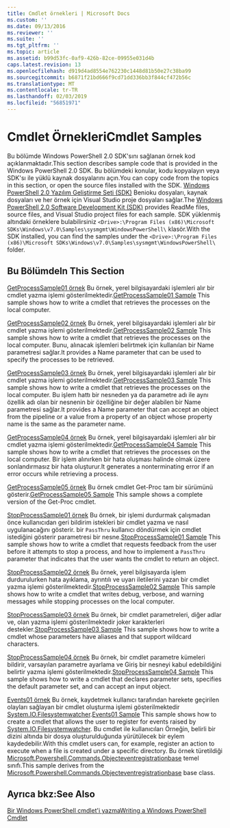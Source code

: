 ```yaml
---
title: Cmdlet örnekleri | Microsoft Docs
ms.custom: ''
ms.date: 09/13/2016
ms.reviewer: ''
ms.suite: ''
ms.tgt_pltfrm: ''
ms.topic: article
ms.assetid: b99d53fc-0af9-426b-82ce-09955e031d4b
caps.latest.revision: 13
ms.openlocfilehash: d919d4ad8554e762230c1448d81b50e27c38ba99
ms.sourcegitcommit: b6871f21bd666f9cd71dd336bb3f844cf472b56c
ms.translationtype: MT
ms.contentlocale: tr-TR
ms.lasthandoff: 02/03/2019
ms.locfileid: "56851971"
---
```

# <a name="cmdlet-samples"></a><span data-ttu-id="df1e9-102">Cmdlet Örnekleri</span><span class="sxs-lookup"><span data-stu-id="df1e9-102">Cmdlet Samples</span></span>

<span data-ttu-id="df1e9-103">Bu bölümde Windows PowerShell 2.0 SDK'sını sağlanan örnek kod açıklanmaktadır.</span><span class="sxs-lookup"><span data-stu-id="df1e9-103">This section describes sample code that is provided in the Windows PowerShell 2.0 SDK.</span></span> <span data-ttu-id="df1e9-104">Bu bölümdeki konular, kodu kopyalayın veya SDK'sı ile yüklü kaynak dosyalarını açın.</span><span class="sxs-lookup"><span data-stu-id="df1e9-104">You can copy code from the topics in this section, or open the source files installed with the SDK.</span></span> <span data-ttu-id="df1e9-105">[Windows PowerShell 2.0 Yazılım Geliştirme Seti (SDK)](https://www.microsoft.com/en-us/download/details.aspx?id=2560) Benioku dosyaları, kaynak dosyaları ve her örnek için Visual Studio proje dosyaları sağlar.</span><span class="sxs-lookup"><span data-stu-id="df1e9-105">The [Windows PowerShell 2.0 Software Development Kit (SDK)](https://www.microsoft.com/en-us/download/details.aspx?id=2560) provides ReadMe files, source files, and Visual Studio project files for each sample.</span></span> <span data-ttu-id="df1e9-106">SDK yüklenmiş altındaki örneklere bulabilirsiniz `<Drive>:\Program Files (x86)\Microsoft SDKs\Windows\v7.0\Samples\sysmgmt\WindowsPowerShell\` klasör.</span><span class="sxs-lookup"><span data-stu-id="df1e9-106">With the SDK installed, you can find the samples under the `<Drive>:\Program Files (x86)\Microsoft SDKs\Windows\v7.0\Samples\sysmgmt\WindowsPowerShell\` folder.</span></span>

## <a name="in-this-section"></a><span data-ttu-id="df1e9-107">Bu Bölümde</span><span class="sxs-lookup"><span data-stu-id="df1e9-107">In This Section</span></span>

<span data-ttu-id="df1e9-108">[GetProcessSample01 örnek](./getprocesssample01-sample.md) Bu örnek, yerel bilgisayardaki işlemleri alır bir cmdlet yazma işlemi gösterilmektedir.</span><span class="sxs-lookup"><span data-stu-id="df1e9-108">[GetProcessSample01 Sample](./getprocesssample01-sample.md) This sample shows how to write a cmdlet that retrieves the processes on the local computer.</span></span>

<span data-ttu-id="df1e9-109">[GetProcessSample02 örnek](./getprocesssample02-sample.md) Bu örnek, yerel bilgisayardaki işlemleri alır bir cmdlet yazma işlemi gösterilmektedir.</span><span class="sxs-lookup"><span data-stu-id="df1e9-109">[GetProcessSample02 Sample](./getprocesssample02-sample.md) This sample shows how to write a cmdlet that retrieves the processes on the local computer.</span></span> <span data-ttu-id="df1e9-110">Bunu, alınacak işlemleri belirtmek için kullanılan bir Name parametresi sağlar.</span><span class="sxs-lookup"><span data-stu-id="df1e9-110">It provides a Name parameter that can be used to specify the processes to be retrieved.</span></span>

<span data-ttu-id="df1e9-111">[GetProcessSample03 örnek](./getprocesssample03-sample.md) Bu örnek, yerel bilgisayardaki işlemleri alır bir cmdlet yazma işlemi gösterilmektedir.</span><span class="sxs-lookup"><span data-stu-id="df1e9-111">[GetProcessSample03 Sample](./getprocesssample03-sample.md) This sample shows how to write a cmdlet that retrieves the processes on the local computer.</span></span> <span data-ttu-id="df1e9-112">Bu işlem hattı bir nesneden ya da parametre adı ile aynı özellik adı olan bir nesnenin bir özelliğine bir değer alabilen bir Name parametresi sağlar.</span><span class="sxs-lookup"><span data-stu-id="df1e9-112">It provides a Name parameter that can accept an object from the pipeline or a value from a property of an object whose property name is the same as the parameter name.</span></span>

<span data-ttu-id="df1e9-113">[GetProcessSample04 örnek](./getprocesssample04-sample.md) Bu örnek, yerel bilgisayardaki işlemleri alır bir cmdlet yazma işlemi gösterilmektedir.</span><span class="sxs-lookup"><span data-stu-id="df1e9-113">[GetProcessSample04 Sample](./getprocesssample04-sample.md) This sample shows how to write a cmdlet that retrieves the processes on the local computer.</span></span> <span data-ttu-id="df1e9-114">Bir işlem alınırken bir hata oluşması halinde olmak üzere sonlandırmasız bir hata oluşturur.</span><span class="sxs-lookup"><span data-stu-id="df1e9-114">It generates a nonterminating error if an error occurs while retrieving a process.</span></span>

<span data-ttu-id="df1e9-115">[GetProcessSample05 örnek](./getprocesssample05-sample.md) Bu örnek cmdlet Get-Proc tam bir sürümünü gösterir.</span><span class="sxs-lookup"><span data-stu-id="df1e9-115">[GetProcessSample05 Sample](./getprocesssample05-sample.md) This sample shows a complete version of the Get-Proc cmdlet.</span></span>

<span data-ttu-id="df1e9-116">[StopProcessSample01 örnek](./stopprocesssample01-sample.md) Bu örnek, bir işlemi durdurmak çalışmadan önce kullanıcıdan geri bildirim istekleri bir cmdlet yazma ve nasıl uygulanacağını gösterir. bir `PassThru` kullanıcı döndürmek için cmdlet istediğini gösterir parametresi bir nesne.</span><span class="sxs-lookup"><span data-stu-id="df1e9-116">[StopProcessSample01 Sample](./stopprocesssample01-sample.md) This sample shows how to write a cmdlet that requests feedback from the user before it attempts to stop a process, and how to implement a `PassThru` parameter that indicates that the user wants the cmdlet to return an object.</span></span>

<span data-ttu-id="df1e9-117">[StopProcessSample02 örnek](./stopprocesssample02-sample.md) Bu örnek, yerel bilgisayarda işlem durdurulurken hata ayıklama, ayrıntılı ve uyarı iletilerini yazan bir cmdlet yazma işlemi gösterilmektedir.</span><span class="sxs-lookup"><span data-stu-id="df1e9-117">[StopProcessSample02 Sample](./stopprocesssample02-sample.md) This sample shows how to write a cmdlet that writes debug, verbose, and warning messages while stopping processes on the local computer.</span></span>

<span data-ttu-id="df1e9-118">[StopProcessSample03 örnek](./stopprocesssample03-sample.md) Bu örnek, bir cmdlet parametreleri, diğer adlar ve, olan yazma işlemi gösterilmektedir joker karakterleri destekler.</span><span class="sxs-lookup"><span data-stu-id="df1e9-118">[StopProcessSample03 Sample](./stopprocesssample03-sample.md) This sample shows how to write a cmdlet whose parameters have aliases and that support wildcard characters.</span></span>

<span data-ttu-id="df1e9-119">[StopProcessSample04 örnek](./stopprocesssample04-sample.md) Bu örnek, bir cmdlet parametre kümeleri bildirir, varsayılan parametre ayarlama ve Giriş bir nesneyi kabul edebildiğini belirtir yazma işlemi gösterilmektedir.</span><span class="sxs-lookup"><span data-stu-id="df1e9-119">[StopProcessSample04 Sample](./stopprocesssample04-sample.md) This sample shows how to write a cmdlet that declares parameter sets, specifies the default parameter set, and can accept an input object.</span></span>

<span data-ttu-id="df1e9-120">[Events01 örnek](./events01-sample.md) Bu örnek, kaydetmek kullanıcı tarafından harekete geçirilen olayları sağlayan bir cmdlet oluşturma işlemi gösterilmektedir [System.IO.Filesystemwatcher](/dotnet/api/System.IO.FileSystemWatcher).</span><span class="sxs-lookup"><span data-stu-id="df1e9-120">[Events01 Sample](./events01-sample.md) This sample shows how to create a cmdlet that allows the user to register for events raised by [System.IO.Filesystemwatcher](/dotnet/api/System.IO.FileSystemWatcher).</span></span> <span data-ttu-id="df1e9-121">Bu cmdlet ile kullanıcıları Örneğin, belirli bir dizini altında bir dosya oluşturulduğunda yürütülecek bir eylem kaydedebilir.</span><span class="sxs-lookup"><span data-stu-id="df1e9-121">With this cmdlet users can, for example, register an action to execute when a file is created under a specific directory.</span></span> <span data-ttu-id="df1e9-122">Bu örnek türetildiği [Microsoft.Powershell.Commands.Objecteventregistrationbase](/dotnet/api/Microsoft.PowerShell.Commands.ObjectEventRegistrationBase) temel sınıfı.</span><span class="sxs-lookup"><span data-stu-id="df1e9-122">This sample derives from the [Microsoft.Powershell.Commands.Objecteventregistrationbase](/dotnet/api/Microsoft.PowerShell.Commands.ObjectEventRegistrationBase) base class.</span></span>

## <a name="see-also"></a><span data-ttu-id="df1e9-123">Ayrıca bkz:</span><span class="sxs-lookup"><span data-stu-id="df1e9-123">See Also</span></span>

[<span data-ttu-id="df1e9-124">Bir Windows PowerShell cmdlet'i yazma</span><span class="sxs-lookup"><span data-stu-id="df1e9-124">Writing a Windows PowerShell Cmdlet</span></span>](./writing-a-windows-powershell-cmdlet.md)
